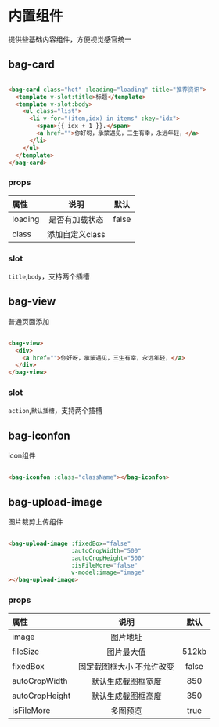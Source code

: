 # 内置组件

提供些基础内容组件，方便视觉感官统一

## bag-card

```html

<bag-card class="hot" :loading="loading" title="推荐资讯">
  <template v-slot:title>标题</template>
  <template v-slot:body>
    <ul class="list">
      <li v-for="(item,idx) in items" :key="idx">
        <span>{{ idx + 1 }}.</span>
        <a href="">你好呀，承蒙遇见，三生有幸，永远年轻，</a>
      </li>
    </ul>
  </template>
</bag-card>
```

### props

|  属性      |      说明     |  默认 |
| :---------| :-----------: | :----: |
| loading     | 是否有加载状态  | false |
| class     |   添加自定义class    |    |

### slot

`title`,`body`，支持两个插槽

## bag-view

普通页面添加

```html

<bag-view>
  <div>
    <a href="">你好呀，承蒙遇见，三生有幸，永远年轻，</a>
  </div>
</bag-view>
```

### slot

`action`,`默认插槽`，支持两个插槽

## bag-iconfon

icon组件

```html

<bag-iconfon :class="className"></bag-iconfon>
```

## bag-upload-image

图片裁剪上传组件

```html

<bag-upload-image :fixedBox="false"
                  :autoCropWidth="500"
                  :autoCropHeight="500"
                  :isFileMore="false"
                  v-model:image="image"
></bag-upload-image>
```

### props

|  属性      |      说明     |  默认 |
| :---------| :-----------: | :----: |
| image     | 图片地址  |  |
| fileSize     |   图片最大值    |  512kb |
| fixedBox     |   固定截图框大小 不允许改变    | false   |
| autoCropWidth |     默认生成截图框宽度    |  850  |
| autoCropHeight |   默认生成截图框高度    |  350  |
| isFileMore    |   多图预览    |  true  |

